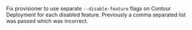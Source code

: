 Fix provisioner to use separate `--disable-feature` flags on Contour Deployment for each disabled feature. Previously a comma separated list was passed which was incorrect.

